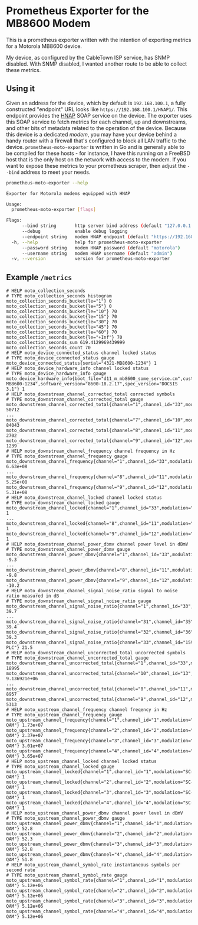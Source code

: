 # Prometheus Exporter for the MB8600 Modem

This is a prometheus exporter written with the intention of exporting metrics for a Motorola MB8600 device.

My device, as configured by the CableTown ISP service, has SNMP disabled. With SNMP disabled, I wanted another route to be able to collect these metrics.

## Using it

Given an address for the device, which by default is `192.168.100.1`, a fully constructed "endpoint" URL looks like `https://192.168.100.1/HNAP1/`.
This endpoint provides the [HNAP](https://en.wikipedia.org/wiki/Home_Network_Administration_Protocol) SOAP service on the device.
The exporter uses this SOAP service to fetch metrics for each channel, up and downstreams, and other bits of metadata related to the operation of the device.
Because this device is a dedicated _modem_, you may have your device behind a handy router with a firewall that's configured to block all LAN traffic to the device.
`prometheus-moto-exporter` is written in Go and is generally able to be compiled for these hosts - for instance, I have this running on a FreeBSD host that is the only host on the network with access to the modem.
If you want to expose these metrics to your prometheus scraper, then adjust the `--bind` address to meet your needs.

``` bash
prometheus-moto-exporter --help

Exporter for Motorola modems equipped with HNAP

Usage:
  prometheus-moto-exporter [flags]

Flags:
      --bind string       http server bind address (default "127.0.0.1:9731")
      --debug             enable debug logging
      --endpoint string   modem HNAP endpoint (default "https://192.168.100.1/HNAP1/")
  -h, --help              help for prometheus-moto-exporter
      --password string   modem HNAP password (default "motorola")
      --username string   modem HNAP username (default "admin")
  -v, --version           version for prometheus-moto-exporter

```

## Example `/metrics`

``` text
# HELP moto_collection_seconds 
# TYPE moto_collection_seconds histogram
moto_collection_seconds_bucket{le="1"} 0
moto_collection_seconds_bucket{le="5"} 0
moto_collection_seconds_bucket{le="10"} 70
moto_collection_seconds_bucket{le="15"} 70
moto_collection_seconds_bucket{le="30"} 70
moto_collection_seconds_bucket{le="45"} 70
moto_collection_seconds_bucket{le="60"} 70
moto_collection_seconds_bucket{le="+Inf"} 70
moto_collection_seconds_sum 619.4129969439999
moto_collection_seconds_count 70
# HELP moto_device_connected_status channel locked status
# TYPE moto_device_connected_status gauge
moto_device_connected_status{serial="4321-MB8600-1234"} 1
# HELP moto_device_hardware_info channel locked status
# TYPE moto_device_hardware_info gauge
moto_device_hardware_info{boot_file="d11_m_mb8600_some_service.cm",customer_version="Prod_18.2_d31",hardware_version="V1.0",serial="4321-MB8600-1234",software_version="8600-18.2.17",spec_version="DOCSIS 3.1"} 1
# HELP moto_downstream_channel_corrected_total corrected symbols
# TYPE moto_downstream_channel_corrected_total gauge
moto_downstream_channel_corrected_total{channel="1",channel_id="33",modulation="QAM256"} 50712
...
moto_downstream_channel_corrected_total{channel="7",channel_id="10",modulation="QAM256"} 84043
moto_downstream_channel_corrected_total{channel="8",channel_id="11",modulation="QAM256"} 2702
moto_downstream_channel_corrected_total{channel="9",channel_id="12",modulation="QAM256"} 1239
# HELP moto_downstream_channel_frequency channel frequency in Hz
# TYPE moto_downstream_channel_frequency gauge
moto_downstream_channel_frequency{channel="1",channel_id="33",modulation="QAM256"} 6.63e+08
...
moto_downstream_channel_frequency{channel="8",channel_id="11",modulation="QAM256"} 5.25e+08
moto_downstream_channel_frequency{channel="9",channel_id="12",modulation="QAM256"} 5.31e+08
# HELP moto_downstream_channel_locked channel locked status
# TYPE moto_downstream_channel_locked gauge
moto_downstream_channel_locked{channel="1",channel_id="33",modulation="QAM256"} 1
...
moto_downstream_channel_locked{channel="8",channel_id="11",modulation="QAM256"} 1
moto_downstream_channel_locked{channel="9",channel_id="12",modulation="QAM256"} 1
# HELP moto_downstream_channel_power_dbmv channel power level in dBmV
# TYPE moto_downstream_channel_power_dbmv gauge
moto_downstream_channel_power_dbmv{channel="1",channel_id="33",modulation="QAM256"} -9.3
...
moto_downstream_channel_power_dbmv{channel="8",channel_id="11",modulation="QAM256"} -9.8
moto_downstream_channel_power_dbmv{channel="9",channel_id="12",modulation="QAM256"} -10.2
# HELP moto_downstream_channel_signal_noise_ratio signal to noise ratio measured in dB
# TYPE moto_downstream_channel_signal_noise_ratio gauge
moto_downstream_channel_signal_noise_ratio{channel="1",channel_id="33",modulation="QAM256"} 39.7
...
moto_downstream_channel_signal_noise_ratio{channel="31",channel_id="35",modulation="QAM256"} 39.4
moto_downstream_channel_signal_noise_ratio{channel="32",channel_id="36",modulation="QAM256"} 39.3
moto_downstream_channel_signal_noise_ratio{channel="33",channel_id="159",modulation="OFDM PLC"} 21.5
# HELP moto_downstream_channel_uncorrected_total uncorrected symbols
# TYPE moto_downstream_channel_uncorrected_total gauge
moto_downstream_channel_uncorrected_total{channel="1",channel_id="33",modulation="QAM256"} 18995
moto_downstream_channel_uncorrected_total{channel="10",channel_id="13",modulation="QAM256"} 9.136921e+06
...
moto_downstream_channel_uncorrected_total{channel="8",channel_id="11",modulation="QAM256"} 8957
moto_downstream_channel_uncorrected_total{channel="9",channel_id="12",modulation="QAM256"} 5313
# HELP moto_upstream_channel_frequency channel freqency in Hz
# TYPE moto_upstream_channel_frequency gauge
moto_upstream_channel_frequency{channel="1",channel_id="1",modulation="SC-QAM"} 1.73e+07
moto_upstream_channel_frequency{channel="2",channel_id="2",modulation="SC-QAM"} 2.37e+07
moto_upstream_channel_frequency{channel="3",channel_id="3",modulation="SC-QAM"} 3.01e+07
moto_upstream_channel_frequency{channel="4",channel_id="4",modulation="SC-QAM"} 3.65e+07
# HELP moto_upstream_channel_locked channel locked status
# TYPE moto_upstream_channel_locked gauge
moto_upstream_channel_locked{channel="1",channel_id="1",modulation="SC-QAM"} 1
moto_upstream_channel_locked{channel="2",channel_id="2",modulation="SC-QAM"} 1
moto_upstream_channel_locked{channel="3",channel_id="3",modulation="SC-QAM"} 1
moto_upstream_channel_locked{channel="4",channel_id="4",modulation="SC-QAM"} 1
# HELP moto_upstream_channel_power_dbmv channel power level in dBmV
# TYPE moto_upstream_channel_power_dbmv gauge
moto_upstream_channel_power_dbmv{channel="1",channel_id="1",modulation="SC-QAM"} 52.8
moto_upstream_channel_power_dbmv{channel="2",channel_id="2",modulation="SC-QAM"} 52.3
moto_upstream_channel_power_dbmv{channel="3",channel_id="3",modulation="SC-QAM"} 52.8
moto_upstream_channel_power_dbmv{channel="4",channel_id="4",modulation="SC-QAM"} 51.8
# HELP moto_upstream_channel_symbol_rate instantaneous symbols per second rate
# TYPE moto_upstream_channel_symbol_rate gauge
moto_upstream_channel_symbol_rate{channel="1",channel_id="1",modulation="SC-QAM"} 5.12e+06
moto_upstream_channel_symbol_rate{channel="2",channel_id="2",modulation="SC-QAM"} 5.12e+06
moto_upstream_channel_symbol_rate{channel="3",channel_id="3",modulation="SC-QAM"} 5.12e+06
moto_upstream_channel_symbol_rate{channel="4",channel_id="4",modulation="SC-QAM"} 5.12e+06
```

